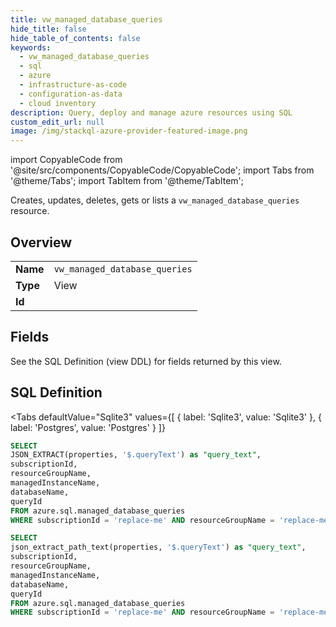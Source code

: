 ```yaml
--- 
title: vw_managed_database_queries
hide_title: false
hide_table_of_contents: false
keywords:
  - vw_managed_database_queries
  - sql
  - azure
  - infrastructure-as-code
  - configuration-as-data
  - cloud inventory
description: Query, deploy and manage azure resources using SQL
custom_edit_url: null
image: /img/stackql-azure-provider-featured-image.png
---
```


import CopyableCode from '@site/src/components/CopyableCode/CopyableCode';
import Tabs from '@theme/Tabs';
import TabItem from '@theme/TabItem';

Creates, updates, deletes, gets or lists a <code>vw_managed_database_queries</code> resource.

## Overview
<table><tbody>
<tr><td><b>Name</b></td><td><code>vw_managed_database_queries</code></td></tr>
<tr><td><b>Type</b></td><td>View</td></tr>
<tr><td><b>Id</b></td><td><CopyableCode code="azure.sql.vw_managed_database_queries" /></td></tr>
</tbody></table>

## Fields

See the SQL Definition (view DDL) for fields returned by this view.

## SQL Definition

<Tabs
defaultValue="Sqlite3"
values={[
{ label: 'Sqlite3', value: 'Sqlite3' },
{ label: 'Postgres', value: 'Postgres' }
]}
>
<TabItem value="Sqlite3">

```sql
SELECT
JSON_EXTRACT(properties, '$.queryText') as "query_text",
subscriptionId,
resourceGroupName,
managedInstanceName,
databaseName,
queryId
FROM azure.sql.managed_database_queries
WHERE subscriptionId = 'replace-me' AND resourceGroupName = 'replace-me' AND managedInstanceName = 'replace-me' AND databaseName = 'replace-me' AND queryId = 'replace-me';
```

</TabItem>
<TabItem value="Postgres">

```sql
SELECT
json_extract_path_text(properties, '$.queryText') as "query_text",
subscriptionId,
resourceGroupName,
managedInstanceName,
databaseName,
queryId
FROM azure.sql.managed_database_queries
WHERE subscriptionId = 'replace-me' AND resourceGroupName = 'replace-me' AND managedInstanceName = 'replace-me' AND databaseName = 'replace-me' AND queryId = 'replace-me';
```

</TabItem>
</Tabs>
